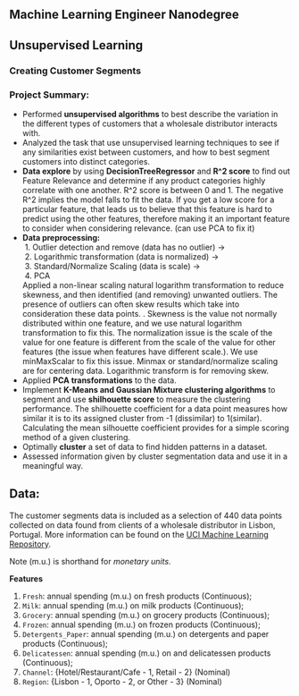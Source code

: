 ## Machine Learning Engineer Nanodegree
## Unsupervised Learning
### Creating Customer Segments

### Project Summary:
- Performed **unsupervised algorithms** to best describe the variation in the different types of customers that a wholesale distributor interacts with.
- Analyzed the task that use unsupervised learning techniques to see if any similarities exist between customers, and how to best segment customers into distinct categories.
- **Data explore** by using **DecisionTreeRegressor** and **R^2 score** to find out Feature Relevance and determine if any product categories highly correlate with one another. R^2 score is between 0 and 1. The negative R^2 implies the model falls to fit the data. If you get a low score for a particular feature, that leads us to believe that this feature is hard to predict using the other features, therefore making it an important feature to consider when considering relevance. (can use PCA to fix it)
- **Data preprocessing:**<br/> 
&nbsp;1. Outlier detection and remove (data has no outlier) &rarr; <br/>
&nbsp;2. Logarithmic transformation (data is normalized) &rarr; <br/>
&nbsp;3. Standard/Normalize Scaling (data is scale) &rarr; <br/>
&nbsp;4. PCA <br/>
Applied a non-linear scaling natural logarithm transformation to reduce skewness, and then identified (and removing) unwanted outliers. The presence of outliers can often skew results which take into consideration these data points. . Skewness is the value not normally distributed within one feature, and we use natural logarithm transformation to fix this. The normalization issue is the scale of the value for one feature is different from the scale of the value for other features (the issue when features have different scale.).  We use minMaxScalar to fix this issue. Minmax or standard/normalize scaling are for centering data. Logarithmic transform is for removing skew. 
- Applied **PCA transformations** to the data.
- Implement **K-Means and Gaussian Mixture clustering algorithms** to segment and use **shilhouette score** to measure the clustering performance. The shilhouette coefficient for a data point measures how similar it is to its assigned cluster from -1 (dissimilar) to 1(similar). Calculating the mean silhouette coefficient provides for a simple scoring method of a given clustering.
- Optimally **cluster** a set of data to find hidden patterns in a dataset.
- Assessed information given by cluster segmentation data and use it in a meaningful way.

## Data:

The customer segments data is included as a selection of 440 data points collected on data found from clients of a wholesale distributor in Lisbon, Portugal. More information can be found on the [UCI Machine Learning Repository](https://archive.ics.uci.edu/ml/datasets/Wholesale+customers).

Note (m.u.) is shorthand for *monetary units*.

**Features**
1) `Fresh`: annual spending (m.u.) on fresh products (Continuous); 
2) `Milk`: annual spending (m.u.) on milk products (Continuous); 
3) `Grocery`: annual spending (m.u.) on grocery products (Continuous); 
4) `Frozen`: annual spending (m.u.) on frozen products (Continuous);
5) `Detergents_Paper`: annual spending (m.u.) on detergents and paper products (Continuous);
6) `Delicatessen`: annual spending (m.u.) on and delicatessen products (Continuous); 
7) `Channel`: {Hotel/Restaurant/Cafe - 1, Retail - 2} (Nominal)
8) `Region`: {Lisbon - 1, Oporto - 2, or Other - 3} (Nominal) 
